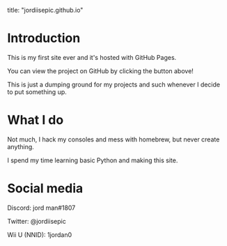 title: "jordiisepic.github.io"

# Introduction

This is my first site ever and it's hosted with GitHub Pages.

You can view the project on GitHub by clicking the button above!

This is just a dumping ground for my projects and such whenever I decide to put something up.

# What I do

Not much, I hack my consoles and mess with homebrew, but never create anything.

I spend my time learning basic Python and making this site.

# Social media

Discord: jord man#1807

Twitter: @jordiisepic

Wii U (NNID): 1jordan0